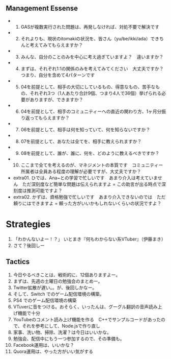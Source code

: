 ## Management Essense

- 01. GASが複数実行された問題は、再発しなければ、対処不要で解決です
- 02. それよりも、現状のitomakiの状況を、皆さん（yu/be/ikki/ada）できちんと考えてみてもらえますか？
- 03. みんな、自分のことのみを中心に考え過ぎていますよ？　違いますか？
- 04. まずは、それぞれ1:1の関係のみを考えてみてください　大丈夫ですか？　つまり、自分を含めて4パターンです
- 05. 04を前提として、相手の大切にしているもの、得意なもの、苦手なもの、それぞれ3つ（1人あたり合計9個、つまり4人で36個）挙げられる必要がありますが、できますか？
- 06. 04を前提として、相手のコミュニティーへの直近の関わり方、1ヶ月分振り返ってもらえますか？
- 07. 06を前提として、相手は何を知っていて、何を知らないですか？
- 08. 07を前提として、あなたは全てを、相手に教えられますか？
- 09. 08を前提として、誰が、誰に、何を、どのように教えるべきですか？
- 10. ここまで全てを考えるのが、マネジメントの本質です　コミュニティー所属者は全員ある程度の理解が必要ですが、大丈夫ですか？
- extra01. ひでは、Ana~との学習で忙しいです　あまり介入は考えていません　ただ深刻度など簡単な問題は伝えられますよ = この助言が出る時点で深刻度は推測可能ですよ？
- extra02. かずは、資格勉強で忙しいです　あまり介入できないのでは　ただ頼りにはできますよ = 頼った方がいいかもしれないくらいの状況ですよ？


# Strategies

1. 「わかんないよー！？」 いとまき『何もわからない系VTuber』（伊藤まき）
1. さて？後回しー

## Tactics

1. 今日やるべきことは、戦術的に、12個ありますよー。
1. まずは、先週の土曜日の勉強会のまとめー。
1. Twitter拡散が遅い。。が、後回しかなー。
1. そして、Switch でのゲーム配信環境の構築。
1. PS4 でのゲーム配信環境の構築
1. VTuverに音をつける。おそらく、いったんは、グーグル翻訳の音声読み上げ機能で十分
1. YouTubeのコメント読み上げ機能を作る　C++でサンプルコードがあったので、それを参考にして、Node.jsで作り直し
1. 家事、洗い物、掃除、洗濯？は今日はいいかな。
1. 勉強会、配信中にもう一つ参加するので、その準備も。
1. Facebook運用は、いいかな？
1. Quora運用は、やった方がいい気がする
